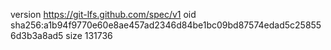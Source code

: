 version https://git-lfs.github.com/spec/v1
oid sha256:a1b94f9770e60e8ae457ad2346d84be1bc09bd87574edad5c258556d3b3a8ad5
size 131736
